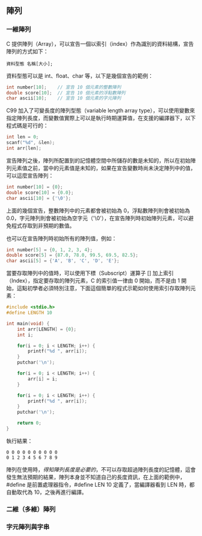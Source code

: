## 陣列
### 一維陣列
C 提供陣列（Array），可以宣告一個以索引（index）作為識別的資料結構，宣告陣列的方式如下：
```
資料型態 名稱[大小];
```
資料型態可以是 int、float、char 等，以下是幾個宣告的範例：
```c
int number[10];    // 宣告 10 個元素的整數陣列
double score[10];  // 宣告 10 個元素的浮點數陣列
char ascii[10];    // 宣告 10 個元素的字元陣列
```
C99 加入了可變長度的陣列型態（variable length array type），可以使用變數來指定陣列長度，而變數值實際上可以是執行時期運算值，在支援的編譯器下，以下程式碼是可行的：
```c
int len = 0;
scanf("%d", &len);
int arr[len];
```
宣告陣列之後，陣列所配置到的記憶體空間中所儲存的數是未知的，所以在初始陣列元素值之前，當中的元素值是未知的，如果在宣告變數時尚未決定陣列中的值，可以這麼宣告陣列：
```c
int number[10] = {0};
double score[10] = {0.0};
char ascii[10] = {'\0'};
```
上面的幾個宣告，整數陣列中的元素都會被初始為 0，浮點數陣列則會被初始為 0.0，字元陣列則會被初始為空字元（'\0'），在宣告陣列時初始陣列元素，可以避免程式存取到非預期的數值。  
  
也可以在宣告陣列時初始所有的陣列值，例如：
```c
int number[5] = {0, 1, 2, 3, 4};
double score[5] = {87.0, 78.0, 99.5, 69.5, 82.5};
char ascii[5] = {'A', 'B', 'C', 'D', 'E'};
```

當要存取陣列中的值時，可以使用下標（Subscript）運算子 [] 加上索引（Index），指定要存取的陣列元素，C 的索引值一律由 0 開始，而不是由 1 開始，這點初學者必須特別注意，下面這個簡單的程式示範如何使用索引存取陣列元素：
```c
#include <stdio.h>
#define LENGTH 10

int main(void) {
    int arr[LENGTH] = {0};
    int i;

    for(i = 0; i < LENGTH; i++) {
        printf("%d ", arr[i]);
    }
    putchar('\n');

    for(i = 0; i < LENGTH; i++) {
        arr[i] = i;
    }

    for(i = 0; i < LENGTH; i++) {
        printf("%d ", arr[i]);
    }
    putchar('\n');

    return 0;
} 
```
執行結果：
```
0 0 0 0 0 0 0 0 0 0 
0 1 2 3 4 5 6 7 8 9 
```
陣列在使用時，*得知陣列長度是必要的*，不可以存取超過陣列長度的記憶體，這會發生無法預期的結果，陣列本身並不知道自己的長度資訊，在上面的範例中，#define 是前置處理器指令，#define LEN 10 定義了，當編譯器看到 LEN 時，都自動取代為 10，之後再進行編譯。
### 二維（多維）陣列

### 字元陣列與字串
